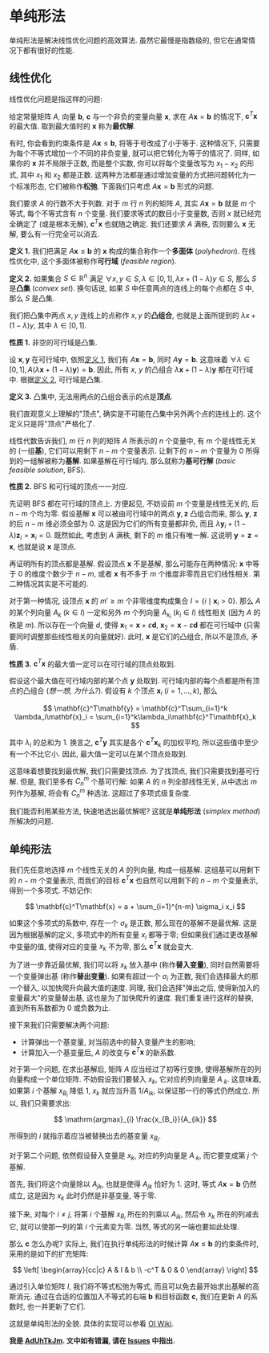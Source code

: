 # 单纯形法

单纯形法是解决线性优化问题的高效算法. 虽然它最慢是指数级的, 但它在通常情况下都有很好的性能.

## 线性优化

线性优化问题是指这样的问题:

给定常量矩阵 $A$, 向量 $\mathbf{b}$, $\mathbf{c}$ 与一个非负的变量向量 $\mathbf{x}$, 求在 $A\mathbf{x} = \mathbf{b}$ 的情况下, $\mathbf{c}^T\mathbf{x}$ 的最大值. 取到最大值时的 $\mathbf{x}$ 称为**最优解**.

有时, 你会看到约束条件是 $A\mathbf{x}\leq \mathbf{b}$, 将等于号改成了小于等于. 这种情况下, 只需要为每个不等式增加一个不同的非负变量, 就可以把它转化为等于的情况了. 同样, 如果你的 $\mathbf{x}$ 并不局限于正数, 而是整个实数, 你可以将每个变量改写为 $x_1 - x_2$ 的形式, 其中 $x_1$ 和 $x_2$ 都是正数. 这两种方法都是通过增加变量的方式把问题转化为一个标准形态, 它们被称作**松弛**. 下面我们只考虑 $A\mathbf{x} = \mathbf{b}$ 形式的问题.

我们要求 $A$ 的行数不大于列数. 对于 $m$ 行 $n$ 列的矩阵 $A$, 其实 $A\mathbf{x} = \mathbf{b}$ 就是 $m$ 个等式, 每个不等式含有 $n$ 个变量. 我们要求等式的数目小于变量数, 否则 $x$ 就已经完全确定了 (或是根本无解), $\mathbf{c}^T\mathbf{x}$ 也就随之确定. 我们还要求 $A$ 满秩, 否则要么 $\mathbf{x}$ 无解, 要么有一行完全可以消去.

<a name="def-1"></a>
**定义 1.** 我们把满足 $A\mathbf{x} \leq \mathbf{b}$ 的 $\mathbf{x}$ 构成的集合称作一个**多面体** (*polyhedron*). 在线性优化中, 这个多面体被称作**可行域** (*feasible region*).

<a name="def-2"></a>
**定义 2.** 如果集合 $S\in \mathbb{R}^n$ 满足 $\forall x, y\in S, \lambda\in [0, 1], \lambda x + (1-\lambda) y\in S$, 那么 $S$ 是**凸集** (*convex set*). 换句话说, 如果 $S$ 中任意两点的连线上的每个点都在 $S$ 中, 那么 $S$ 是凸集.

我们把凸集中两点 $x, y$ 连线上的点称作 $x, y$ 的**凸组合**, 也就是上面所提到的 $\lambda x + (1-\lambda) y$, 其中 $\lambda \in [0, 1]$.

**性质 1.** 非空的可行域是凸集.

设 $\mathbf{x}, \mathbf{y}$ 在可行域中, 依照[定义 1](#def-1), 我们有 $A\mathbf{x} = \mathbf{b}$, 同时 $A\mathbf{y} = \mathbf{b}$. 这意味着 $\forall \lambda\in [0, 1], A(\lambda \mathbf{x} + (1-\lambda) \mathbf{y}) = \mathbf{b}$. 因此, 所有 $x$, $y$ 的凸组合 $\lambda \mathbf{x} + (1-\lambda) \mathbf{y}$ 都在可行域中. 根据[定义 2](#def-2), 可行域是凸集.

**定义 3.** 凸集中, 无法用两点的凸组合表示的点是**顶点**.

我们直观意义上理解的"顶点", 确实是不可能在凸集中另外两个点的连线上的. 这个定义只是将"顶点"严格化了.

线性代数告诉我们, $m$ 行 $n$ 列的矩阵 $A$ 所表示的 $n$ 个变量中, 有 $m$ 个是线性无关的 (一组**基**), 它们可以用剩下 $n-m$ 个变量表示. 让剩下的 $n-m$ 个变量为 0 所得到的一组解被称为**基解**. 如果基解在可行域内, 那么就称为**基可行解** (*basic feasible solution*, BFS).

**性质 2.** BFS 和可行域的顶点一一对应.

先证明 BFS 都在可行域的顶点上. 方便起见, 不妨设前 $m$ 个变量是线性无关的, 后 $n-m$ 个均为零. 假设基解 $\mathbf{x}$ 可以被由可行域中的两点 $\mathbf{y}, \mathbf{z}$ 凸组合而来, 那么 $\mathbf{y}$, $\mathbf{z}$ 的后 $n-m$ 维必须全部为 0. 这是因为它们的所有变量都非负, 而且 $\lambda \mathbf{y}_i + (1-\lambda) \mathbf{z}_i = \mathbf{x}_i = 0$. 既然如此, 考虑到 $A$ 满秩, 剩下的 $m$ 维只有唯一解. 这说明 $\mathbf{y}=\mathbf{z}=\mathbf{x}$, 也就是说 $\mathbf{x}$ 是顶点.

再证明所有的顶点都是基解. 假设顶点 $\mathbf{x}$ 不是基解, 那么可能存在两种情况: $\mathbf{x}$ 中等于 0 的维度个数少于 $n-m$, 或者 $\mathbf{x}$ 有不多于 $m$ 个维度非零而且它们线性相关. 第二种情况其实是不可能的.
 
对于第一种情况, 设顶点 $\mathbf{x}$ 的 $m'\geq m$ 个非零维度构成集合 $I = \lbrace i \mid \mathbf{x}_i > 0 \rbrace$. 那么 $A$ 的某个列向量 $A_k\ (k\in I)$ 一定和另外 $m$ 个列向量 $A_{k_i}\ (k_i\in I)$ 线性相关 (因为 $A$ 的秩是 $m$). 所以存在一个向量 $d$, 使得 $\mathbf{x}_1 = \mathbf{x} + \varepsilon \mathbf{d}$, $\mathbf{x}_2 = \mathbf{x} - \varepsilon \mathbf{d}$ 都在可行域中 (只需要同时调整那些线性相关的向量就好). 此时, $\mathbf{x}$ 是它们的凸组合, 所以不是顶点, 矛盾.

**性质 3.** $\mathbf{c}^T\mathbf{x}$ 的最大值一定可以在可行域的顶点处取到.

假设这个最大值在可行域内部的某个点 $\mathbf{y}$ 处取到. 可行域内部的每个点都是所有顶点的凸组合 (*想一想, 为什么?*). 假设有 $k$ 个顶点 $\mathbf{x}_i\ (i = 1, \dots, k)$, 那么

$$
\mathbf{c}^T\mathbf{y} = \mathbf{c}^T\sum_{i=1}^k \lambda_i\mathbf{x}_i = \sum_{i=1}^k\lambda_i\mathbf{c}^T\mathbf{x}_k
$$

其中 $\lambda_i$ 的总和为 1. 换言之, $\mathbf{c}^T\mathbf{y}$ 其实是各个 $\mathbf{c}^T\mathbf{x}_k$ 的加权平均, 所以这些值中至少有一个不比它小. 因此, 最大值一定可以在某个顶点处取到.

这意味着想要找到最优解, 我们只需要找顶点. 为了找顶点, 我们只需要找到基可行解. 但是, 我们至多有 $C_n^m$ 个基可行解: 如果 $A$ 的 $n$ 列全部线性无关, 从中选出 $m$ 列作为基解, 将会有 $C_n^m$ 种选法. 这超过了多项式级复杂度.

我们能否利用某些方法, 快速地选出最优解呢? 这就是**单纯形法** (*simplex method*) 所解决的问题.

## 单纯形法

我们先任意地选择 $m$ 个线性无关的 $A$ 的列向量, 构成一组基解. 这组基可以用剩下的 $n-m$ 个变量表示, 而我们的目标 $\mathbf{c}^T\mathbf{x}$ 也自然可以用剩下的 $n-m$ 个变量表示, 得到一个多项式. 不妨记作:

$$
\mathbf{c}^T\mathbf{x} = a + \sum_{i=1}^{n-m} \sigma_i x_i 
$$

如果这个多项式的系数中, 存在一个 $\sigma_k$ 是正数, 那么现在的基解不是最优解. 这是因为根据基解的定义, 多项式中的所有变量 $x_i$ 都等于零; 但如果我们通过更改基解中变量的值, 使得对应的变量 $x_k$ 不为零, 那么 $\mathbf{c}^T\mathbf{x}$ 就会变大.

为了进一步靠近最优解, 我们可以将 $x_k$ 放入基中 (称作**替入变量**), 同时自然需要将一个变量弹出基 (称作**替出变量**). 如果有超过一个 $\sigma_i$ 为正数, 我们会选择最大的那一个替入, 以加快爬升向最大值的速度. 同理, 我们会选择"弹出之后, 使得新加入的变量最大"的变量替出基, 这也是为了加快爬升的速度. 我们重复进行这样的替换, 直到所有系数都为 0 或负数为止.

接下来我们只需要解决两个问题:

- 计算弹出一个基变量, 对当前选中的替入变量产生的影响;
- 计算加入一个基变量后, $A$ 的改变与 $\mathbf{c}^T\mathbf{x}$ 的新系数.

对于第一个问题, 在求出基解后, 矩阵 $A$ 应当经过了初等行变换, 使得基解所在的列向量构成一个单位矩阵. 不妨假设我们要替入 $x_k$, 它对应的列向量是 $A_{\cdot k}$. 这意味着, 如果第 $i$ 个基解 $x_{B_i}$ 降低 1, $x_k$ 就应当升高 $1 / A_{ik}$, 以保证那一行的等式仍然成立. 所以, 我们只需要求出:

$$
\mathrm{argmax}_{i} \frac{x_{B_i}}{A_{ik}}
$$

所得到的 $i$ 就指示着应当被替换出去的基变量 $x_{B_i}$.

对于第二个问题, 依然假设替入变量是 $x_k$, 对应的列向量是 $A_{\cdot k}$, 而它要变成第 $j$ 个基解.

首先, 我们将这个向量除以 $A_{jk}$, 也就是使得 $A_{jk}$ 恰好为 1. 这时, 等式 $A\mathbf{x} = \mathbf{b}$ 仍然成立, 这是因为 $x_k$ 此时仍然是非基变量, 等于零.

接下来, 对每个 $i\neq j$, 将第 $i$ 个基解 $x_{B_i}$ 所在的列乘以 $A_{ik}$, 然后令 $x_k$ 所在的列减去它, 就可以使那一列的第 $i$ 个元素变为零. 当然, 等式的另一端也要如此处理.

那么 $\mathbf{c}$ 怎么办呢? 实际上, 我们在执行单纯形法的时候计算 $A\mathbf{x}\leq \mathbf{b}$ 的约束条件时, 采用的是如下的扩充矩阵:

$$
\left[
\begin{array}{cc|c}
  A & I & b \\
  -c^T & 0 & 0
\end{array}
\right]
$$

通过引入单位矩阵 $I$, 我们将不等式松弛为等式, 而且可以免去最开始求出基解的高斯消元. 通过在合适的位置加入不等式的右端 $\mathbf{b}$ 和目标函数 $\mathbf{c}$, 我们在更新 $A$ 的系数时, 也一并更新了它们.

这就是单纯形法的全貌. 具体的实现可以参看 [OI Wiki](https://oi-wiki.org/math/simplex/#%E7%AE%97%E6%B3%95%E5%AE%9E%E7%8E%B0).

**我是 [AdUhTkJm](https://github.com/AdUhTkJm). 文中如有错漏, 请在 [Issues](https://github.com/GirlsBandCompiler/Tutorials/issues) 中指出.**
